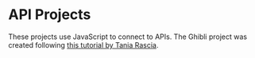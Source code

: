 # API Projects
These projects use JavaScript to connect to APIs.
The Ghibli project was created following [this tutorial by Tania Rascia](https://www.taniarascia.com/how-to-connect-to-an-api-with-javascript/).
